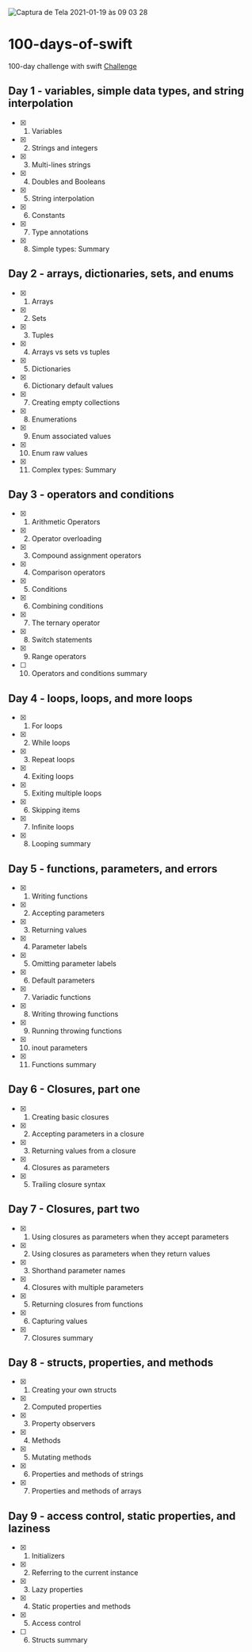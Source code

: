 ![Captura de Tela 2021-01-19 às 09 03 28](https://user-images.githubusercontent.com/42782419/105032215-45751680-5a35-11eb-98db-c69c2db943ae.png)

# 100-days-of-swift
100-day challenge with swift
[Challenge](https://www.hackingwithswift.com/100)

## Day 1 - variables, simple data types, and string interpolation
- [x] 1. Variables
- [x] 2. Strings and integers
- [x] 3. Multi-lines strings
- [x] 4. Doubles and Booleans
- [x] 5. String interpolation
- [x] 6. Constants
- [x] 7. Type annotations
- [x] 8. Simple types: Summary

## Day 2 - arrays, dictionaries, sets, and enums
- [x] 1. Arrays
- [x] 2. Sets
- [x] 3. Tuples
- [x] 4. Arrays vs sets vs tuples
- [x] 5. Dictionaries
- [x] 6. Dictionary default values
- [x] 7. Creating empty collections
- [x] 8. Enumerations
- [x] 9. Enum associated values
- [x] 10. Enum raw values
- [x] 11. Complex types: Summary

## Day 3 - operators and conditions
- [x] 1. Arithmetic Operators
- [x] 2. Operator overloading
- [x] 3. Compound assignment operators
- [x] 4. Comparison operators
- [x] 5. Conditions
- [x] 6. Combining conditions
- [x] 7. The ternary operator
- [x] 8. Switch statements
- [x] 9. Range operators
- [ ] 10. Operators and conditions summary
## Day 4 - loops, loops, and more loops
- [x] 1. For loops
- [x] 2. While loops
- [x] 3. Repeat loops
- [x] 4. Exiting loops
- [x] 5. Exiting multiple loops
- [x] 6. Skipping items
- [x] 7. Infinite loops
- [x] 8. Looping summary

## Day 5 - functions, parameters, and errors
- [x] 1. Writing functions
- [x] 2. Accepting parameters
- [x] 3. Returning values
- [x] 4. Parameter labels
- [x] 5. Omitting parameter labels
- [x] 6. Default parameters
- [x] 7. Variadic functions
- [x] 8. Writing throwing functions
- [x] 9. Running throwing functions
- [x] 10. inout parameters
- [x] 11. Functions summary

## Day 6 - Closures, part one
- [x] 1. Creating basic closures
- [x] 2. Accepting parameters in a closure
- [x] 3. Returning values from a closure
- [x] 4. Closures as parameters
- [x] 5. Trailing closure syntax

## Day 7 - Closures, part two
- [x] 1. Using closures as parameters when they accept parameters
- [x] 2. Using closures as parameters when they return values
- [x] 3. Shorthand parameter names
- [x] 4. Closures with multiple parameters
- [x] 5. Returning closures from functions
- [x] 6. Capturing values
- [x] 7. Closures summary

## Day 8 - structs, properties, and methods
- [x] 1. Creating your own structs
- [x] 2. Computed properties
- [x] 3. Property observers
- [x] 4. Methods
- [x] 5. Mutating methods
- [x] 6. Properties and methods of strings
- [x] 7. Properties and methods of arrays

## Day 9 - access control, static properties, and laziness
- [x] 1. Initializers
- [x] 2. Referring to the current instance
- [x] 3. Lazy properties
- [x] 4. Static properties and methods
- [x] 5. Access control
- [ ] 6. Structs summary

